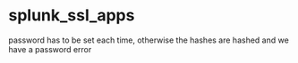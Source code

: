 # splunk_ssl_apps

password has to be set each time, otherwise the hashes are hashed and we have a password error
